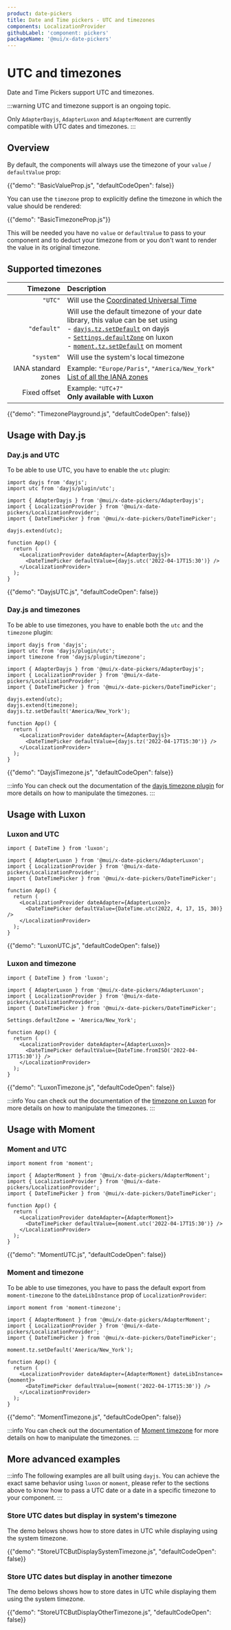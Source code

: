 ```yaml
---
product: date-pickers
title: Date and Time pickers - UTC and timezones
components: LocalizationProvider
githubLabel: 'component: pickers'
packageName: '@mui/x-date-pickers'
---
```


# UTC and timezones

<p class="description">Date and Time Pickers support UTC and timezones.</p>

:::warning
UTC and timezone support is an ongoing topic.

Only `AdapterDayjs`, `AdapterLuxon` and `AdapterMoment` are currently compatible with UTC dates and timezones.
:::

## Overview

By default, the components will always use the timezone of your `value` / `defaultValue` prop:

{{"demo": "BasicValueProp.js", "defaultCodeOpen": false}}

You can use the `timezone` prop to explicitly define the timezone in which the value should be rendered:

{{"demo": "BasicTimezoneProp.js"}}

This will be needed you have no `value` or `defaultValue` to pass to your component and to deduct your timezone from or you don't want to render the value in its original timezone.

## Supported timezones

|            Timezone | Description                                                                                                                                                                                                                                                                                                                                                                                                    |
| ------------------: | :------------------------------------------------------------------------------------------------------------------------------------------------------------------------------------------------------------------------------------------------------------------------------------------------------------------------------------------------------------------------------------------------------------- |
|             `"UTC"` | Will use the [Coordinated Universal Time](https://en.wikipedia.org/wiki/Coordinated_Universal_Time)                                                                                                                                                                                                                                                                                                            |
|         `"default"` | Will use the default timezone of your date library, this value can be set using<br/>- [`dayjs.tz.setDefault`](https://day.js.org/docs/en/timezone/set-default-timezone) on dayjs<br/>- [`Settings.defaultZone`](https://moment.github.io/luxon/#/zones?id=changing-the-default-zone) on luxon<br/>- [`moment.tz.setDefault`](https://momentjs.com/timezone/docs/#/using-timezones/default-timezone/) on moment |
|          `"system"` | Will use the system's local timezone                                                                                                                                                                                                                                                                                                                                                                           |
| IANA standard zones | Example: `"Europe/Paris"`, `"America/New_York"`<br/>[List of all the IANA zones](https://timezonedb.com/time-zones)                                                                                                                                                                                                                                                                                            |
|        Fixed offset | Example: `"UTC+7"`<br/>**Only available with Luxon**                                                                                                                                                                                                                                                                                                                                                           |

{{"demo": "TimezonePlayground.js", "defaultCodeOpen": false}}

## Usage with Day.js

### Day.js and UTC

To be able to use UTC, you have to enable the `utc` plugin:

```tsx
import dayjs from 'dayjs';
import utc from 'dayjs/plugin/utc';

import { AdapterDayjs } from '@mui/x-date-pickers/AdapterDayjs';
import { LocalizationProvider } from '@mui/x-date-pickers/LocalizationProvider';
import { DateTimePicker } from '@mui/x-date-pickers/DateTimePicker';

dayjs.extend(utc);

function App() {
  return (
    <LocalizationProvider dateAdapter={AdapterDayjs}>
      <DateTimePicker defaultValue={dayjs.utc('2022-04-17T15:30')} />
    </LocalizationProvider>
  );
}
```

{{"demo": "DayjsUTC.js", "defaultCodeOpen": false}}

### Day.js and timezones

To be able to use timezones, you have to enable both the `utc` and the `timezone` plugin:

```tsx
import dayjs from 'dayjs';
import utc from 'dayjs/plugin/utc';
import timezone from 'dayjs/plugin/timezone';

import { AdapterDayjs } from '@mui/x-date-pickers/AdapterDayjs';
import { LocalizationProvider } from '@mui/x-date-pickers/LocalizationProvider';
import { DateTimePicker } from '@mui/x-date-pickers/DateTimePicker';

dayjs.extend(utc);
dayjs.extend(timezone);
dayjs.tz.setDefault('America/New_York');

function App() {
  return (
    <LocalizationProvider dateAdapter={AdapterDayjs}>
      <DateTimePicker defaultValue={dayjs.tz('2022-04-17T15:30')} />
    </LocalizationProvider>
  );
}
```

{{"demo": "DayjsTimezone.js", "defaultCodeOpen": false}}

:::info
You can check out the documentation of the [dayjs timezone plugin](https://day.js.org/docs/en/timezone/timezone) for more details on how to manipulate the timezones.
:::

## Usage with Luxon

### Luxon and UTC

```tsx
import { DateTime } from 'luxon';

import { AdapterLuxon } from '@mui/x-date-pickers/AdapterLuxon';
import { LocalizationProvider } from '@mui/x-date-pickers/LocalizationProvider';
import { DateTimePicker } from '@mui/x-date-pickers/DateTimePicker';

function App() {
  return (
    <LocalizationProvider dateAdapter={AdapterLuxon}>
      <DateTimePicker defaultValue={DateTime.utc(2022, 4, 17, 15, 30)} />
    </LocalizationProvider>
  );
}
```

{{"demo": "LuxonUTC.js", "defaultCodeOpen": false}}

### Luxon and timezone

```tsx
import { DateTime } from 'luxon';

import { AdapterLuxon } from '@mui/x-date-pickers/AdapterLuxon';
import { LocalizationProvider } from '@mui/x-date-pickers/LocalizationProvider';
import { DateTimePicker } from '@mui/x-date-pickers/DateTimePicker';

Settings.defaultZone = 'America/New_York';

function App() {
  return (
    <LocalizationProvider dateAdapter={AdapterLuxon}>
      <DateTimePicker defaultValue={DateTime.fromISO('2022-04-17T15:30')} />
    </LocalizationProvider>
  );
}
```

{{"demo": "LuxonTimezone.js", "defaultCodeOpen": false}}

:::info
You can check out the documentation of the [timezone on Luxon](https://moment.github.io/luxon/#/zones) for more details on how to manipulate the timezones.
:::

## Usage with Moment

### Moment and UTC

```tsx
import moment from 'moment';

import { AdapterMoment } from '@mui/x-date-pickers/AdapterMoment';
import { LocalizationProvider } from '@mui/x-date-pickers/LocalizationProvider';
import { DateTimePicker } from '@mui/x-date-pickers/DateTimePicker';

function App() {
  return (
    <LocalizationProvider dateAdapter={AdapterMoment}>
      <DateTimePicker defaultValue={moment.utc('2022-04-17T15:30')} />
    </LocalizationProvider>
  );
}
```

{{"demo": "MomentUTC.js", "defaultCodeOpen": false}}

### Moment and timezone

To be able to use timezones, you have to pass the default export from `moment-timezone` to the `dateLibInstance` prop of `LocalizationProvider`:

```tsx
import moment from 'moment-timezone';

import { AdapterMoment } from '@mui/x-date-pickers/AdapterMoment';
import { LocalizationProvider } from '@mui/x-date-pickers/LocalizationProvider';
import { DateTimePicker } from '@mui/x-date-pickers/DateTimePicker';

moment.tz.setDefault('America/New_York');

function App() {
  return (
    <LocalizationProvider dateAdapter={AdapterMoment} dateLibInstance={moment}>
      <DateTimePicker defaultValue={moment('2022-04-17T15:30')} />
    </LocalizationProvider>
  );
}
```

{{"demo": "MomentTimezone.js", "defaultCodeOpen": false}}

:::info
You can check out the documentation of [Moment timezone](https://momentjs.com/timezone/) for more details on how to manipulate the timezones.
:::

## More advanced examples

:::info
The following examples are all built using `dayjs`.
You can achieve the exact same behavior using `luxon` or `moment`,
please refer to the sections above to know how to pass a UTC date or a date in a specific timezone to your component.
:::

### Store UTC dates but display in system's timezone

The demo belows shows how to store dates in UTC while displaying using the system timezone.

{{"demo": "StoreUTCButDisplaySystemTimezone.js",  "defaultCodeOpen": false}}

### Store UTC dates but display in another timezone

The demo belows shows how to store dates in UTC while displaying them using the system timezone.

{{"demo": "StoreUTCButDisplayOtherTimezone.js",  "defaultCodeOpen": false}}
